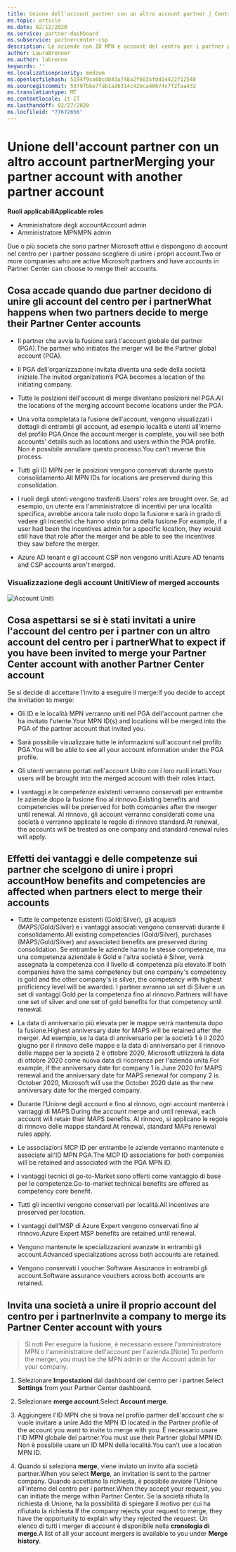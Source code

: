 ```yaml
---
title: Unione dell'account partner con un altro account partner | Centro per i partner
ms.topic: article
ms.date: 02/12/2020
ms.service: partner-dashboard
ms.subservice: partnercenter-csp
description: Le aziende con ID MPN e account del centro per i partner possono unire i propri account.
author: LauraBrenner
ms.author: labrenne
keywords: ''
ms.localizationpriority: medium
ms.openlocfilehash: 5194f9ca6bcd843a748a2f6035fdd14422712548
ms.sourcegitcommit: 5379fbbe7fab1a26314c42bca40674c7f2faa432
ms.translationtype: MT
ms.contentlocale: it-IT
ms.lasthandoff: 02/27/2020
ms.locfileid: "77672656"
---
```

# <a name="merging-your-partner-account-with-another-partner-account"></a><span data-ttu-id="1ed7c-103">Unione dell'account partner con un altro account partner</span><span class="sxs-lookup"><span data-stu-id="1ed7c-103">Merging your partner account with another partner account</span></span>

<span data-ttu-id="1ed7c-104">**Ruoli applicabili**</span><span class="sxs-lookup"><span data-stu-id="1ed7c-104">**Applicable roles**</span></span>

- <span data-ttu-id="1ed7c-105">Amministratore degli account</span><span class="sxs-lookup"><span data-stu-id="1ed7c-105">Account admin</span></span>
- <span data-ttu-id="1ed7c-106">Amministratore MPN</span><span class="sxs-lookup"><span data-stu-id="1ed7c-106">MPN admin</span></span>

<span data-ttu-id="1ed7c-107">Due o più società che sono partner Microsoft attivi e dispongono di account nel centro per i partner possono scegliere di unire i propri account.</span><span class="sxs-lookup"><span data-stu-id="1ed7c-107">Two or more companies who are active Microsoft partners and have accounts in Partner Center can choose to merge their accounts.</span></span> 

## <a name="what-happens-when-two-partners-decide-to-merge-their-partner-center-accounts"></a><span data-ttu-id="1ed7c-108">Cosa accade quando due partner decidono di unire gli account del centro per i partner</span><span class="sxs-lookup"><span data-stu-id="1ed7c-108">What happens when two partners decide to merge their Partner Center accounts</span></span>

- <span data-ttu-id="1ed7c-109">Il partner che avvia la fusione sarà l'account globale del partner (PGA).</span><span class="sxs-lookup"><span data-stu-id="1ed7c-109">The partner who initiates the merger will be the Partner global account (PGA).</span></span> 

- <span data-ttu-id="1ed7c-110">Il PGA dell'organizzazione invitata diventa una sede della società iniziale.</span><span class="sxs-lookup"><span data-stu-id="1ed7c-110">The invited organization’s PGA becomes a location of the initiating company.</span></span>  

- <span data-ttu-id="1ed7c-111">Tutte le posizioni dell'account di merge diventano posizioni nel PGA.</span><span class="sxs-lookup"><span data-stu-id="1ed7c-111">All the locations of the merging account become locations under the PGA.</span></span> 

- <span data-ttu-id="1ed7c-112">Una volta completata la fusione dell'account, vengono visualizzati i dettagli di entrambi gli account, ad esempio località e utenti all'interno del profilo PGA.</span><span class="sxs-lookup"><span data-stu-id="1ed7c-112">Once the account merger is complete, you will see both accounts' details such as locations and users within the PGA profile.</span></span> <span data-ttu-id="1ed7c-113">Non è possibile annullare questo processo.</span><span class="sxs-lookup"><span data-stu-id="1ed7c-113">You can't reverse this process.</span></span> 

- <span data-ttu-id="1ed7c-114">Tutti gli ID MPN per le posizioni vengono conservati durante questo consolidamento.</span><span class="sxs-lookup"><span data-stu-id="1ed7c-114">All MPN IDs for locations are preserved during this consolidation.</span></span> 

- <span data-ttu-id="1ed7c-115">I ruoli degli utenti vengono trasferiti.</span><span class="sxs-lookup"><span data-stu-id="1ed7c-115">Users' roles are brought over.</span></span> <span data-ttu-id="1ed7c-116">Se, ad esempio, un utente era l'amministratore di incentivi per una località specifica, avrebbe ancora tale ruolo dopo la fusione e sarà in grado di vedere gli incentivi che hanno visto prima della fusione.</span><span class="sxs-lookup"><span data-stu-id="1ed7c-116">For example, if a user had been the incentives admin for a specific location, they would still have that role after the merger and be able to see the incentives they saw before the merger.</span></span> 

- <span data-ttu-id="1ed7c-117">Azure AD tenant e gli account CSP non vengono uniti.</span><span class="sxs-lookup"><span data-stu-id="1ed7c-117">Azure AD tenants and CSP accounts aren't merged.</span></span>

### <a name="view-of-merged-accounts"></a><span data-ttu-id="1ed7c-118">Visualizzazione degli account Uniti</span><span class="sxs-lookup"><span data-stu-id="1ed7c-118">View of merged accounts</span></span>

![Account Uniti](images/AccountMerge_graphic.png)


## <a name="what-to-expect-if-you-have-been-invited-to-merge-your-partner-center-account-with-another-partner-center-account"></a><span data-ttu-id="1ed7c-120">Cosa aspettarsi se si è stati invitati a unire l'account del centro per i partner con un altro account del centro per i partner</span><span class="sxs-lookup"><span data-stu-id="1ed7c-120">What to expect if you have been invited to merge your Partner Center account with another Partner Center account</span></span>

<span data-ttu-id="1ed7c-121">Se si decide di accettare l'invito a eseguire il merge:</span><span class="sxs-lookup"><span data-stu-id="1ed7c-121">If you decide to accept the invitation to merge:</span></span>

- <span data-ttu-id="1ed7c-122">Gli ID e le località MPN verranno uniti nel PGA dell'account partner che ha invitato l'utente.</span><span class="sxs-lookup"><span data-stu-id="1ed7c-122">Your MPN ID(s) and locations will be merged into the PGA of the partner account that invited you.</span></span> 

- <span data-ttu-id="1ed7c-123">Sarà possibile visualizzare tutte le informazioni sull'account nel profilo PGA.</span><span class="sxs-lookup"><span data-stu-id="1ed7c-123">You will be able to see all your account information under the PGA profile.</span></span>

- <span data-ttu-id="1ed7c-124">Gli utenti verranno portati nell'account Unito con i loro ruoli intatti.</span><span class="sxs-lookup"><span data-stu-id="1ed7c-124">Your users will be brought into the merged account with their roles intact.</span></span>

- <span data-ttu-id="1ed7c-125">I vantaggi e le competenze esistenti verranno conservati per entrambe le aziende dopo la fusione fino al rinnovo.</span><span class="sxs-lookup"><span data-stu-id="1ed7c-125">Existing benefits and competencies will be preserved for both companies after the merger until renewal.</span></span> <span data-ttu-id="1ed7c-126">Al rinnovo, gli account verranno considerati come una società e verranno applicate le regole di rinnovo standard.</span><span class="sxs-lookup"><span data-stu-id="1ed7c-126">At renewal, the accounts will be treated as one company and standard renewal rules will apply.</span></span>  

## <a name="how-benefits-and-competencies-are-affected-when-partners-elect-to-merge-their-accounts"></a><span data-ttu-id="1ed7c-127">Effetti dei vantaggi e delle competenze sui partner che scelgono di unire i propri account</span><span class="sxs-lookup"><span data-stu-id="1ed7c-127">How benefits and competencies are affected when partners elect to merge their accounts</span></span>

- <span data-ttu-id="1ed7c-128">Tutte le competenze esistenti (Gold/Silver), gli acquisti (MAPS/Gold/Silver) e i vantaggi associati vengono conservati durante il consolidamento.</span><span class="sxs-lookup"><span data-stu-id="1ed7c-128">All existing competencies (Gold/Silver), purchases (MAPS/Gold/Silver) and associated benefits are preserved during consolidation.</span></span> <span data-ttu-id="1ed7c-129">Se entrambe le aziende hanno le stesse competenze, ma una competenza aziendale è Gold e l'altra società è Silver, verrà assegnata la competenza con il livello di competenza più elevato.</span><span class="sxs-lookup"><span data-stu-id="1ed7c-129">If both companies have the same competency but one company's competency is gold and the other company's is silver, the competency with highest proficiency level will be awarded.</span></span> <span data-ttu-id="1ed7c-130">I partner avranno un set di Silver e un set di vantaggi Gold per la competenza fino al rinnovo.</span><span class="sxs-lookup"><span data-stu-id="1ed7c-130">Partners will have one set of silver and one set of gold benefits for that competency until renewal.</span></span>

- <span data-ttu-id="1ed7c-131">La data di anniversario più elevata per le mappe verrà mantenuta dopo la fusione.</span><span class="sxs-lookup"><span data-stu-id="1ed7c-131">Highest anniversary date for MAPS will be retained after the merger.</span></span> <span data-ttu-id="1ed7c-132">Ad esempio, se la data di anniversario per la società 1 è il 2020 giugno per il rinnovo delle mappe e la data di anniversario per il rinnovo delle mappe per la società 2 è ottobre 2020, Microsoft utilizzerà la data di ottobre 2020 come nuova data di ricorrenza per l'azienda unita.</span><span class="sxs-lookup"><span data-stu-id="1ed7c-132">For example, if the anniversary date for company 1 is June 2020 for MAPS renewal and the anniversary date for MAPS renewal for company 2 is October 2020, Microsoft will use the October 2020 date as the new anniversary date for the merged company.</span></span>

- <span data-ttu-id="1ed7c-133">Durante l'Unione degli account e fino al rinnovo, ogni account manterrà i vantaggi di MAPS.</span><span class="sxs-lookup"><span data-stu-id="1ed7c-133">During the account merge and until renewal, each account will retain their MAPS benefits.</span></span> <span data-ttu-id="1ed7c-134">Al rinnovo, si applicano le regole di rinnovo delle mappe standard.</span><span class="sxs-lookup"><span data-stu-id="1ed7c-134">At renewal, standard MAPs renewal rules apply.</span></span>  

- <span data-ttu-id="1ed7c-135">Le associazioni MCP ID per entrambe le aziende verranno mantenute e associate all'ID MPN PGA.</span><span class="sxs-lookup"><span data-stu-id="1ed7c-135">The MCP ID associations for both companies will be retained and associated with the PGA MPN ID.</span></span>

- <span data-ttu-id="1ed7c-136">I vantaggi tecnici di go-to-Market sono offerti come vantaggio di base per le competenze.</span><span class="sxs-lookup"><span data-stu-id="1ed7c-136">Go-to-market technical benefits are offered as competency core benefit.</span></span>  

- <span data-ttu-id="1ed7c-137">Tutti gli incentivi vengono conservati per località.</span><span class="sxs-lookup"><span data-stu-id="1ed7c-137">All incentives are preserved per location.</span></span> 

- <span data-ttu-id="1ed7c-138">I vantaggi dell'MSP di Azure Expert vengono conservati fino al rinnovo.</span><span class="sxs-lookup"><span data-stu-id="1ed7c-138">Azure Expert MSP benefits are retained until renewal.</span></span> 

- <span data-ttu-id="1ed7c-139">Vengono mantenute le specializzazioni avanzate in entrambi gli account.</span><span class="sxs-lookup"><span data-stu-id="1ed7c-139">Advanced specializations across both accounts are retained.</span></span> 

- <span data-ttu-id="1ed7c-140">Vengono conservati i voucher Software Assurance in entrambi gli account.</span><span class="sxs-lookup"><span data-stu-id="1ed7c-140">Software assurance vouchers across both accounts are retained.</span></span>

## <a name="invite-a-company-to-merge-its-partner-center-account-with-yours"></a><span data-ttu-id="1ed7c-141">Invita una società a unire il proprio account del centro per i partner</span><span class="sxs-lookup"><span data-stu-id="1ed7c-141">Invite a company to merge its Partner Center account with yours</span></span> 

><span data-ttu-id="1ed7c-142">Si noti Per eseguire la fusione, è necessario essere l'amministratore MPN o l'amministratore dell'account per l'azienda.</span><span class="sxs-lookup"><span data-stu-id="1ed7c-142">[Note] To perform the merger, you must be the MPN admin or the Account admin for your company.</span></span>

1. <span data-ttu-id="1ed7c-143">Selezionare **Impostazioni** dal dashboard del centro per i partner.</span><span class="sxs-lookup"><span data-stu-id="1ed7c-143">Select **Settings** from your Partner Center dashboard.</span></span>

2. <span data-ttu-id="1ed7c-144">Selezionare **merge account**.</span><span class="sxs-lookup"><span data-stu-id="1ed7c-144">Select **Account merge**.</span></span>

3. <span data-ttu-id="1ed7c-145">Aggiungere l'ID MPN che si trova nel profilo partner dell'account che si vuole invitare a unire.</span><span class="sxs-lookup"><span data-stu-id="1ed7c-145">Add the MPN ID located in the Partner profile of the account you want to invite to merge with you.</span></span> <span data-ttu-id="1ed7c-146">È necessario usare l'ID MPN globale del partner.</span><span class="sxs-lookup"><span data-stu-id="1ed7c-146">You must use their Partner global MPN ID.</span></span> <span data-ttu-id="1ed7c-147">Non è possibile usare un ID MPN della località.</span><span class="sxs-lookup"><span data-stu-id="1ed7c-147">You can't use a location MPN ID.</span></span>

4. <span data-ttu-id="1ed7c-148">Quando si seleziona **merge**, viene inviato un invito alla società partner.</span><span class="sxs-lookup"><span data-stu-id="1ed7c-148">When you select **Merge**, an invitation is sent to the partner company.</span></span> <span data-ttu-id="1ed7c-149">Quando accettano la richiesta, è possibile avviare l'Unione all'interno del centro per i partner.</span><span class="sxs-lookup"><span data-stu-id="1ed7c-149">When they accept your request, you can initiate the merge within Partner Center.</span></span> <span data-ttu-id="1ed7c-150">Se la società rifiuta la richiesta di Unione, ha la possibilità di spiegare il motivo per cui ha rifiutato la richiesta.</span><span class="sxs-lookup"><span data-stu-id="1ed7c-150">If the company rejects your request to merge, they have the opportunity to explain why they rejected the request.</span></span> <span data-ttu-id="1ed7c-151">Un elenco di tutti i merger di account è disponibile nella **cronologia di merge**.</span><span class="sxs-lookup"><span data-stu-id="1ed7c-151">A list of all your account mergers is available to you under **Merge history**.</span></span>




